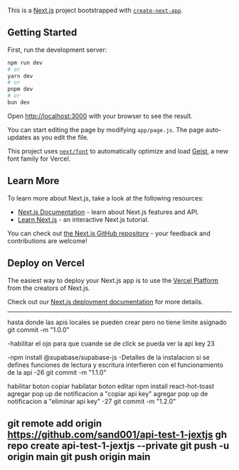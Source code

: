 This is a [Next.js](https://nextjs.org) project bootstrapped with [`create-next-app`](https://github.com/vercel/next.js/tree/canary/packages/create-next-app).

## Getting Started

First, run the development server:

```bash
npm run dev
# or
yarn dev
# or
pnpm dev
# or
bun dev
```

Open [http://localhost:3000](http://localhost:3000) with your browser to see the result.

You can start editing the page by modifying `app/page.js`. The page auto-updates as you edit the file.

This project uses [`next/font`](https://nextjs.org/docs/app/building-your-application/optimizing/fonts) to automatically optimize and load [Geist](https://vercel.com/font), a new font family for Vercel.

## Learn More

To learn more about Next.js, take a look at the following resources:

- [Next.js Documentation](https://nextjs.org/docs) - learn about Next.js features and API.
- [Learn Next.js](https://nextjs.org/learn) - an interactive Next.js tutorial.

You can check out [the Next.js GitHub repository](https://github.com/vercel/next.js) - your feedback and contributions are welcome!

## Deploy on Vercel

The easiest way to deploy your Next.js app is to use the [Vercel Platform](https://vercel.com/new?utm_medium=default-template&filter=next.js&utm_source=create-next-app&utm_campaign=create-next-app-readme) from the creators of Next.js.

Check out our [Next.js deployment documentation](https://nextjs.org/docs/app/building-your-application/deploying) for more details.


------------------------------------------------------
hasta donde las apis locales se pueden crear  pero no tiene limite asignado
git commit -m "1.0.0"

-habilitar el ojo para que cuande se de click se pueda ver la api key
23

-npm install @supabase/supabase-js
-Detalles de la instalacion si se defines funciones de lectura y escritura
interfieren con el funcionamiento de la api
-26
git commit -m "1.1.0"


habilitar boton copiar
habilatar boton editar 
npm install react-hot-toast
agregar pop up de notificacion a "copiar api key"
agregar pop up de notificacion a "eliminar api key"
-27
git commit -m "1.2.0"


git remote add origin https://github.com/sand001/api-test-1-jextjs
gh repo create api-test-1-jextjs --private
git push -u origin main
git push origin main
------------------------------------------------------


